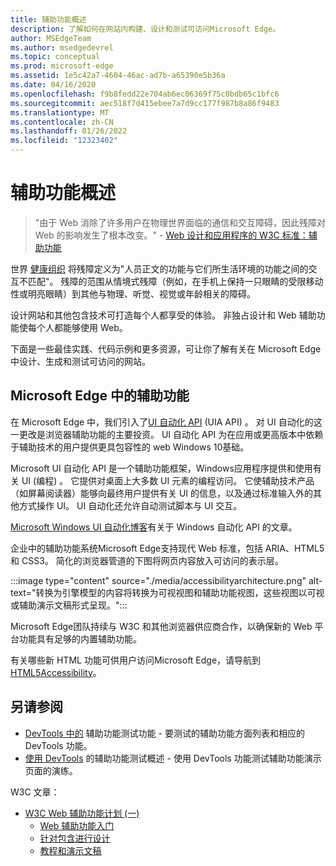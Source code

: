 ```yaml
---
title: 辅助功能概述
description: 了解如何在网站内构建、设计和测试可访问Microsoft Edge。
author: MSEdgeTeam
ms.author: msedgedevrel
ms.topic: conceptual
ms.prod: microsoft-edge
ms.assetid: 1e5c42a7-4604-46ac-ad7b-a65390e5b36a
ms.date: 04/16/2020
ms.openlocfilehash: f9b8fedd22e704ab6ec06369f75c0bdb65c1bfc6
ms.sourcegitcommit: aec518f7d415ebee7a7d9cc177f987b8a86f9483
ms.translationtype: MT
ms.contentlocale: zh-CN
ms.lasthandoff: 01/26/2022
ms.locfileid: "12323402"
---
```

# <a name="accessibility-overview"></a>辅助功能概述

> "由于 Web 消除了许多用户在物理世界面临的通信和交互障碍，因此残障对 Web 的影响发生了根本改变。" - [Web 设计和应用程序的 W3C 标准：辅助功能](https://w3.org/standards/webdesign/accessibility)

世界 [健康组织](https://who.int/topics/disabilities) 将残障定义为"人员正文的功能与它们所生活环境的功能之间的交互不匹配"。  残障的范围从情境式残障（例如，在手机上保持一只眼睛的受限移动性或明亮眼睛）到其他与物理、听觉、视觉或年龄相关的障碍。

设计网站和其他包含技术可打造每个人都享受的体验。  非独占设计和 Web 辅助功能使每个人都能够使用 Web。

下面是一些最佳实践、代码示例和更多资源，可让你了解有关在 Microsoft Edge 中设计、生成[](./build/index.md)和测试可访问的网站[](test.md)。 [](design.md)


<!-- ====================================================================== -->
## <a name="accessibility-in-microsoft-edge"></a>Microsoft Edge 中的辅助功能

在 Microsoft Edge 中，我们引入了[UI 自动化 API](/windows/win32/winauto/entry-uiauto-win32) (UIA API) 。  对 UI 自动化的这一更改是浏览器辅助功能的主要投资。  UI 自动化 API 为在应用或更高版本中依赖于辅助技术的用户提供更具包容性的 web Windows 10基础。

Microsoft UI 自动化 API 是一个辅助功能框架，Windows应用程序提供和使用有关 UI (编程) 。  它提供对桌面上大多数 UI 元素的编程访问。  它使辅助技术产品（如屏幕阅读器）能够向最终用户提供有关 UI 的信息，以及通过标准输入外的其他方式操作 UI。  UI 自动化还允许自动测试脚本与 UI 交互。

[Microsoft Windows UI 自动化博客](/archive/blogs/winuiautomation/)有关于 Windows 自动化 API 的文章。

企业中的辅助功能系统Microsoft Edge支持现代 Web 标准，包括 ARIA、HTML5 和 CSS3。  简化的浏览器管道的下图将网页内容放入可访问的表示层。

:::image type="content" source="./media/accessibilityarchitecture.png" alt-text="转换为引擎模型的内容将转换为可视视图和辅助功能视图，这些视图以可视或辅助演示文稿形式呈现。":::

Microsoft Edge团队持续与 W3C 和其他浏览器供应商合作，以确保新的 Web 平台功能具有足够的内置辅助功能。

有关哪些新 HTML 功能可供用户访问Microsoft Edge，请导航到[HTML5Accessibility](https://html5accessibility.com)。


<!-- ====================================================================== -->
## <a name="see-also"></a>另请参阅

*  [DevTools 中的](../devtools-guide-chromium/accessibility/reference.md) 辅助功能测试功能 - 要测试的辅助功能方面列表和相应的 DevTools 功能。
*  [使用 DevTools](../devtools-guide-chromium/accessibility/accessibility-testing-in-devtools.md) 的辅助功能测试概述 - 使用 DevTools 功能测试辅助功能演示页面的演练。

W3C 文章：
*  [W3C Web 辅助功能计划 (一) ](https://w3.org/wai)
   *  [Web 辅助功能入门](https://w3.org/wai/gettingstarted/Overview)
   *  [针对包含进行设计](https://w3.org/wai/fundamentals/accessibility-intro)
   *  [教程和演示文稿](https://w3.org/wai/teach-advocate)
